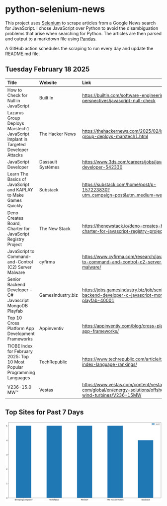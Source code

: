 # python-selenium-news

This project uses [Selenium](https://www.seleniumhq.org/) to scrape articles from a Google News search for JavaScript.
I chose JavaScript over Python to avoid the disambiguation problems that arise when searching for Python.
The articles are then parsed and output to a markdown file using [Pandas](https://pandas.pydata.org/).

A GitHub action schedules the scraping to run every day and update the README.md file.

## Tuesday February 18 2025


| Title                                                                            | Website           | Link                                                                                                  |
|:---------------------------------------------------------------------------------|:------------------|:------------------------------------------------------------------------------------------------------|
| How to Check for Null in JavaScript                                              | Built In          | https://builtin.com/software-engineering-perspectives/javascript-null-check                           |
| Lazarus Group Deploys Marstech1 JavaScript Implant in Targeted Developer Attacks | The Hacker News   | https://thehackernews.com/2025/02/lazarus-group-deploys-marstech1.html                                |
| JavaScript Developer                                                             | Dassault Systèmes | https://www.3ds.com/careers/jobs/javascript-developer-542330                                          |
| Learn The Basics of JavaScript and KAPLAY to Make Games Quickly                  | Substack          | https://substack.com/home/post/p-157223830?utm_campaign=post&utm_medium=web                           |
| Deno Creates Board, Charter for JavaScript Registry Project                      | The New Stack     | https://thenewstack.io/deno-creates-board-charter-for-javascript-registry-project/                    |
| JavaScript to Command-and-Control (C2) Server Malware                            | cyfirma           | https://www.cyfirma.com/research/javascript-to-command-and-control-c2-server-malware/                 |
| Senior Backend Developer - C# Javascript MongoDB Playfab                         | GamesIndustry.biz | https://jobs.gamesindustry.biz/job/senior-backend-developer-c-javascript-mongodb-playfab-40001        |
| Top 10 Cross Platform App Development Frameworks                                 | Appinventiv       | https://appinventiv.com/blog/cross-platform-app-frameworks/                                           |
| TIOBE Index for February 2025: Top 10 Most Popular Programming Languages         | TechRepublic      | https://www.techrepublic.com/article/tiobe-index-language-rankings/                                   |
| V236-15.0 MW™                                                                    | Vestas            | https://www.vestas.com/content/vestas-com/global/en/energy-solutions/offshore-wind-turbines/V236-15MW |
## Top Sites for Past 7 Days

![Graph of Top Sites](https://raw.githubusercontent.com/dan-mba/python-selenium-news/main/last-week.png)
